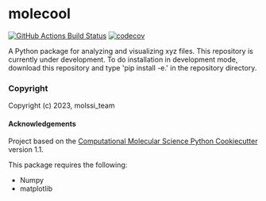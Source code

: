 molecool
==============================
[//]: # (Badges)
[![GitHub Actions Build Status](https://github.com/REPLACE_WITH_OWNER_ACCOUNT/molecool/workflows/CI/badge.svg)](https://github.com/REPLACE_WITH_OWNER_ACCOUNT/molecool/actions?query=workflow%3ACI)
[![codecov](https://codecov.io/gh/REPLACE_WITH_OWNER_ACCOUNT/molecool/branch/main/graph/badge.svg)](https://codecov.io/gh/REPLACE_WITH_OWNER_ACCOUNT/molecool/branch/main)


A Python package for analyzing and visualizing xyz files.
This repository is currently under development. To do installation in development mode, download this repository and type 'pip install -e.' in the repository directory.

### Copyright

Copyright (c) 2023, molssi_team

#### Acknowledgements
 
Project based on the 
[Computational Molecular Science Python Cookiecutter](https://github.com/molssi/cookiecutter-cms) version 1.1.

This package requires the following:
- Numpy
- matplotlib